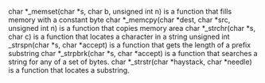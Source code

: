 char *_memset(char *s, char b, unsigned int n) is a function that fills memory with a constant byte
char *_memcpy(char *dest, char *src, unsigned int n) is a function that copies memory area
char *_strchr(char *s, char c) is a function that locates a character in a string
unsigned int _strspn(char *s, char *accept) is a function that gets the length of a prefix substring
char *_strpbrk(char *s, char *accept) is a function that searches a string for any of a set of bytes.
char *_strstr(char *haystack, char *needle) is a function that locates a substring.
